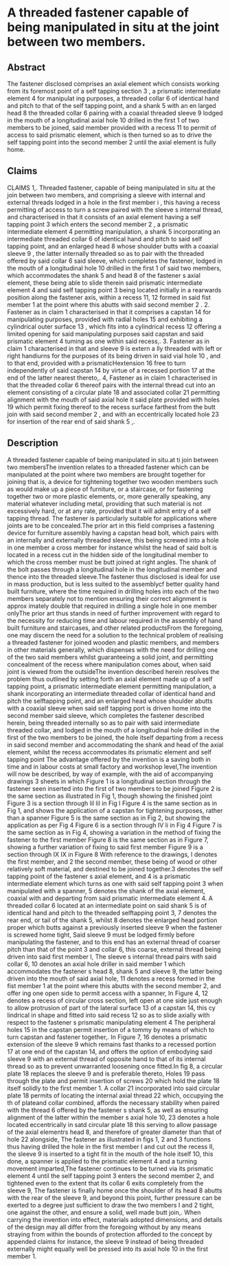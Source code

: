 # A threaded fastener capable of being manipulated in situ at the joint between two members.

## Abstract
The fastener disclosed comprises an axial element which consists working from its foremost point of a self tapping section 3 , a prismatic intermediate element 4 for manipulat ing purposes, a threaded collar 6 of identical hand and pitch to that of the self tapping point, and a shank 5 with an en larged head 8 the threaded collar 6 pairing with a coaxial threaded sleeve 9 lodged in the mouth of a longitudinal axial hole 10 drilled in the first 1 of two members to be joined, said member provided with a recess 11 to permit of access to said prismatic element, which is then turned so as to drive the self tapping point into the second member 2 until the axial element is fully home.

## Claims
CLAIMS 1,. Threaded fastener, capable of being manipulated in situ at the join between two members, and comprising a sleeve with internal and external threads lodged in a hole in the first member i , this having a recess permitting of access to turn a screw paired with the sleeve s internal thread, and characterised in that it consists of an axial element having a self tapping point 3 which enters the second member 2 , a prismatic intermediate element 4 permitting manipulation, a shank 5 incorporating an intermediate threaded collar 6 of identical hand and pitch to said self tapping point, and an enlarged head 8 whose shoulder butts with a coaxial sleeve 9 , the latter internally threaded so as to pair with the threaded offered by said collar 6 said sleeve, which completes the fastener, lodged in the mouth of a longitudinal hole 10 drilled in the first 1 of said two members, which accommodates the shank 5 and head 8 of the fastener s axial element, these being able to slide therein said prismatic intermediate element 4 and said self tapping point 3 being located initially in a rearwards position along the fastener axis, within a recess 11, 12 formed in said fist member 1 at the point where this abutts with said second member 2 . 2. Fastener as in claim 1 characterised in that it comprises a capstan 14 for manipulating purposes, provided with radial holes 15 and exhibiting a cylindrical outer surface 13 , which fits into a cylindrical recess 12 offering a limited opening for said manipulating purposes said capstan and said prismatic element 4 tuming as one within said recess,. 3. Fastener as in claim 1 characterised in that and sleeve 9 is extern a lly threaded with left or right handiurns for the purposes of its being driven in said vial hole 10 , and to that end, provided with a prismaticHextension 16 free to turn independently of said capstan 14 by virtue of a recessed portion 17 at the end of the latter nearest thereto,. 4, Fastener as in claim 1 characterised in that the threaded collar 6 thereof pairs with the internal thread cut into an element consisting of a circular plate 18 and associated collar 21 permitting alignment with the mouth of said axial hole it said plate provided with holes 19 which permit fixing thereof to the recess surface farthest from the butt join with said second member 2 , and with an eccentrically located hole 23 for insertion of the rear end of said shank 5 ,.

## Description
A threaded fastener capable of being manipulated in situ.at ti join between two membersThe invention relates to a threaded fastener which can be manipulated at the point where two members are brought together for joining that is, a device for tightening together two wooden members such as would make up a piece of furniture, or a staircase, or for fastening together two or more plastic elements, or, more generally speaking, any material whatever including metal, providing that such material is not excessively hard, or at any rate, provided that it will admit entry of a self tapping thread. The fastener is particularly suitable for applications where joints are to be concealed.The prior art in this field comprises a fastening device for furniture assembly having a capstan head bolt, which pairs with an internally and externally threaded sleeve, this being screwed into a hole in one member a cross member for instance whilst the head of said bolt is located in a recess cut in the hidden side of the longitudinal member to which the cross member must be butt joined at right angles. The shank of the bolt passes through a longitudinal hole in the longitudinal member and thence into the threaded sleeve.The fastener thus disclosed is ideal for use in mass production, but is less suited to the assemblycf better quality hand built furniture, where the time required in drilling holes into each of the two members separately not to mention ensuring their correct alignment is approx imately double that required in drilling a single hole in one member onlyThe prior art thus stands in need of further improvement with regard to the necessity for reducing time and labour required in the assembly of hand buiIt furniture and staircases, and other related productsFrom the foregoing, one may discern the need for a solution to the technical problem of realising a threaded fastener for joined wooden and plastic members, and members in other materials generally, which dispenses with the need for drilling one of the two said members whilst guaranteeing a solid joint, and permitting concealment of the recess where manipulation comes about, when said joint is viewed from the outsideThe invention described herein resolves the problem thus outlined by setting forth an axial element made up of a self tapping point, a prismatic intermediate element permitting manipulation, a shank incorporating an intermediate threaded collar of identical hand and pitch the selftapping point, and an enlarged head whose shouIder abutts with a coaxial sleeve when said self tapping port is driven home into the second member said sleeve, which completes the fastener described herein, being threaded internally so as to pair with said intermediate threaded collar, and lodged in the mouth of a longitudinal hole drilled in the first of the two members to be joined, the hole itself departing from a recess in said second member and accommodating the shank and head of the axial element, whilst the recess accommodates its prismatic element and seIf tapping point The advantage offered by the invention is a saving both in time and in labour costs at small factory and workshop level,The invention will now be described, by way of example, with the aid of accompanying drawings 3 sheets in which Figure 1 is a longitudinal section through the fastener seen inserted into the first of two members to be joined Figure 2 is the same section as illustrated in Fig 1, though showing the finished joint Figure 3 is a section through lil lil in Fig I Figure 4 is the same section as in Fig 1, and shows the application of a capstan for tightening purposes, rather than a spanner Figure 5 is the same section as in Fig 2, but showing the application as per Fig 4 Figure 6 is a section through IV li in Fig 4 Figure 7 is the same section as in Fig 4, showing a variation in the method of fixing the fastener to the first member Figure 8 is the same section as in Figure 7, showing a further variation of fixing to said first member Figure 9 is a section through IX IX in Figure 8 With reference to the drawings, I denotes the first member, and 2 the second member, these being of wood or other relatively soft material, and destined to be joined together.3 denotes the self tapping point of the fastener s axial element, and 4 is a prismatic intermediate element which turns as one with said self tapping point 3 when manipulated with a spanner, 5 denotes the shank of the axial element, coaxial with and departing from said prismatic intermediate element 4. A threaded collar 6 located at an intermediate point on said shank 5 is of identical hand and pitch to the threaded selftapping point 3, 7 denotes the rear end, or tail of the shank 5, whilst 8 denotes the enlarged head portion proper which butts against a previously inserted sleeve 9 when the fastener is screwed home tight, Said sleeve 9 must be lodged firmly before manipulating the fastener, and to this end has an external thread of coarser pitch than that of the point 3 and collar 6, this coarse, external thread being driven into said first member I, The sleeve s internal thread pairs with said collar 6, 10 denotes an axial hole driller in said member 1 which accommodates the fastener s head 8, shank 5 and sleeve 9, the latter being driven into the mouth of said axial hole, 11 denotes a recess formed in the fist member 1 at the point where this abutts with the second member 2, and offer ing one open side to permit access with a spanner, In Figure 4, 12 denotes a recess of circular cross section, left open at one side just enough to allow protrusion of part of the lateral surface 13 of a capstan 14, this cy lindrical in shape and fitted into said recess 12 so as to slide axially with respect to the fastener s prismatic manipulating element 4 The peripheral holes 15 in the capstan permit insertion of a tommy by means of which to turn capstan and fastener together,. In Figure 7, 16 denotes a prismatic extension of the sleeve 9 which remains fast thanks to a recessed portion 17 at one end of the capstan 14, and offers the option of embodying said sleeve 9 with an external thread of opposite hand to that of its internal thread so as to prevent unwarranted loosening once fitted.In fig 8, a circular plate 18 replaces the sleeve 9 and is preferable thereto, Holes 19 pass through the plate and permit insertion of screws 20 which hold the plate 18 itself solidly to the first member 1. A collar 21 incorporated into said circular plate 18 permits of locating the internal axial thread 22 which, occupying the th of plateand collar combined, affords the necessary stability when paired with the thread 6 offered by the fastener s shank 5, as well as ensuring alignment of the latter within the member s axial hole 10, 23 denotes a hole located eccentrically in satd circular plate 18 this serving to allow passage of the axial elementrs head 8, and therefore of greater diameter than that of hole 22 alongside, The fastener as illustrated in figs 1, 2 and 3 functions thus having drilled the hole in the first member I and cut out the recess II, the sleeve 9 is inserted to a tight fit in the mouth of the hole itself 1O, this done, a spanner is applied to the prismatic element 4 and a turning movement imparted,The fastener continues to be turned via its prismatic element 4 until the self tapping point 3 enters the second member 2, and tightened even to the extent that its collar 6 exits completely from the sleeve 9, The fastener is finally home once the shoulder of its head 8 abutts with the rear of the sleeve 9, and beyond this point, further pressure can be exerted to a degree just sufficient to draw the two members I and 2 tight, one against the other, and ensure a solid, well made butt join,. When carrying the invention into effect, materials adopted dimensions, and details of the design may all differ from the foregoing without by any means straying from within the bounds of protection afforded to the concept by appended claims for instance, the sleeve 9 instead of being threaded externally might equally well be pressed into its axial hole 10 in the first member 1.